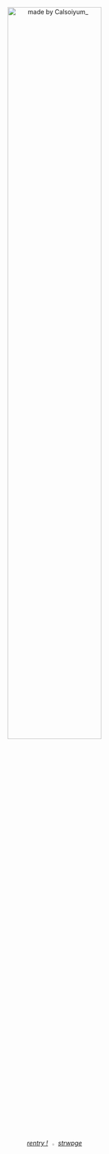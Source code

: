 <p align="center"

<img
        src="https://files.catbox.moe/ic5ila.png" 
        width=65%
        title="made by calsoiyum_"
        alt="made by Calsoiyum_" >

<p align="center"

[*rentry !*](https://rentry.co/odysseyduo) <img
        src="https://files.catbox.moe/7xun58.gif" 
        width=3%
        title="My Image"
        alt="My Image"
    /> [*strwpge*](https://loserduo.straw.page/)

